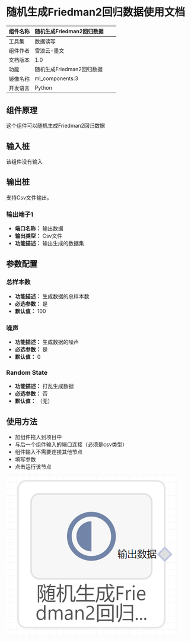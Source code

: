 # 随机生成Friedman2回归数据使用文档
| 组件名称 |随机生成Friedman2回归数据|  |  |
| --- | --- | --- | --- |
| 工具集 | 数据读写 |  |  |
| 组件作者 | 雪浪云-墨文 |  |  |
| 文档版本 | 1.0 |  |  |
| 功能 |随机生成Friedman2回归数据 |  |  |
| 镜像名称 | ml_components:3 |  |  |
| 开发语言 | Python |  |  |

## 组件原理
这个组件可以随机生成Friedman2回归数据
## 输入桩
该组件没有输入

## 输出桩
支持Csv文件输出。
### 输出端子1

- **端口名称：** 输出数据
- **输出类型：** Csv文件
- **功能描述：** 输出生成的数据集
## 参数配置
### 总样本数

- **功能描述：** 生成数据的总样本数
- **必选参数：** 是
- **默认值：** 100
### 噪声

- **功能描述：** 生成数据的噪声
- **必选参数：** 是
- **默认值：** 0
### Random State

- **功能描述：** 打乱生成数据
- **必选参数：** 否
- **默认值：** （无）



## 使用方法
- 加组件拖入到项目中
- 与后一个组件输入的端口连接（必须是csv类型）
- 组件输入不需要连接其他节点
- 填写参数
- 点击运行该节点


![](./img/随机生成Friedman2回归数据0.png)
